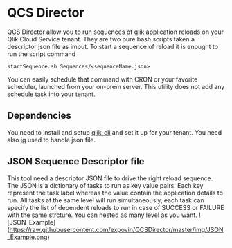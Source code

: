 # QCS Director
QCS Director allow you to run sequences of qlik application reloads on your Qlik Cloud Service tenant. They are two pure bash scripts taken a descriptor json file as imput. To start a sequence of reload it is enought to run the script command
```
startSequence.sh Sequences/<sequenceName.json>
```
You can easily schedule that command with CRON or your favorite scheduler, launched from your on-prem server. This utility does not add any schedule task into your tenant.

## Dependencies
You need to install and setup [qlik-cli](https://github.com/qlik-oss/qlik-cli) and set it up for your tenant. You need also [jq](https://stedolan.github.io/jq/) used to handle json file.

## JSON Sequence Descriptor file
This tool need a descriptor JSON file to drive the right reload sequence. The JSON is a dictionary of tasks to run as key value pairs. Each key represent the task label whereas the value contain the application details to run.
All tasks at the same level will run simultaneously, each task can specify the list of dependent reloads to run in case of SUCCESS or FAILURE with the same strcture. You can nested as many level as you want.
![JSON_Example]
(https://raw.githubusercontent.com/expovin/QCSDirector/master/img/JSON_Example.png)
